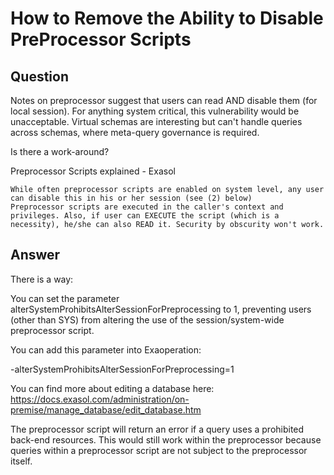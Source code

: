 # How to Remove the Ability to Disable PreProcessor Scripts

## Question
Notes on preprocessor suggest that users can read AND disable them (for local session).   For anything system critical, this vulnerability would be unacceptable.  Virtual schemas are interesting but can't handle queries across schemas, where meta-query governance is required. 

Is there a work-around?

Preprocessor Scripts explained - Exasol

    While often preprocessor scripts are enabled on system level, any user can disable this in his or her session (see (2) below)
    Preprocessor scripts are executed in the caller's context and privileges. Also, if user can EXECUTE the script (which is a necessity), he/she can also READ it. Security by obscurity won't work.


## Answer
There is a way:

You can set the parameter alterSystemProhibitsAlterSessionForPreprocessing to 1, preventing users (other than SYS) from altering the use of the session/system-wide preprocessor script. 

You can add this parameter into Exaoperation:

-alterSystemProhibitsAlterSessionForPreprocessing=1  

You can find more about editing a database here: https://docs.exasol.com/administration/on-premise/manage_database/edit_database.htm

The preprocessor script will return an error if a query uses a prohibited back-end resources. This would still work within the preprocessor because queries within a preprocessor script are not subject to the preprocessor itself.